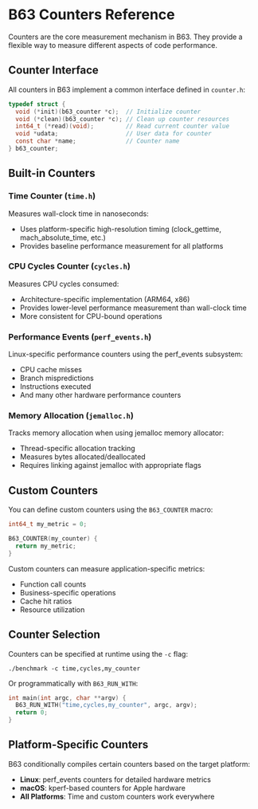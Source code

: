 # B63 Counters Reference

Counters are the core measurement mechanism in B63. They provide a flexible way to measure different aspects of code performance.

## Counter Interface

All counters in B63 implement a common interface defined in `counter.h`:

```c
typedef struct {
  void (*init)(b63_counter *c);  // Initialize counter
  void (*clean)(b63_counter *c); // Clean up counter resources
  int64_t (*read)(void);         // Read current counter value
  void *udata;                   // User data for counter
  const char *name;              // Counter name
} b63_counter;
```

## Built-in Counters

### Time Counter (`time.h`)

Measures wall-clock time in nanoseconds:

- Uses platform-specific high-resolution timing (clock_gettime, mach_absolute_time, etc.)
- Provides baseline performance measurement for all platforms

### CPU Cycles Counter (`cycles.h`)

Measures CPU cycles consumed:

- Architecture-specific implementation (ARM64, x86)
- Provides lower-level performance measurement than wall-clock time
- More consistent for CPU-bound operations

### Performance Events (`perf_events.h`)

Linux-specific performance counters using the perf_events subsystem:

- CPU cache misses
- Branch mispredictions
- Instructions executed
- And many other hardware performance counters

### Memory Allocation (`jemalloc.h`)

Tracks memory allocation when using jemalloc memory allocator:

- Thread-specific allocation tracking
- Measures bytes allocated/deallocated
- Requires linking against jemalloc with appropriate flags

## Custom Counters

You can define custom counters using the `B63_COUNTER` macro:

```c
int64_t my_metric = 0;

B63_COUNTER(my_counter) {
  return my_metric;
}
```

Custom counters can measure application-specific metrics:

- Function call counts
- Business-specific operations
- Cache hit ratios
- Resource utilization

## Counter Selection

Counters can be specified at runtime using the `-c` flag:

```
./benchmark -c time,cycles,my_counter
```

Or programmatically with `B63_RUN_WITH`:

```c
int main(int argc, char **argv) {
  B63_RUN_WITH("time,cycles,my_counter", argc, argv);
  return 0;
}
```

## Platform-Specific Counters

B63 conditionally compiles certain counters based on the target platform:

- **Linux**: perf_events counters for detailed hardware metrics
- **macOS**: kperf-based counters for Apple hardware
- **All Platforms**: Time and custom counters work everywhere